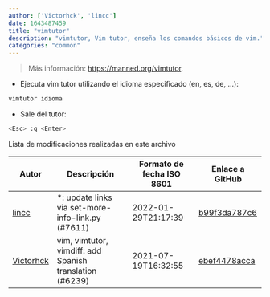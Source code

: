 ```yaml
---
author: ['Victorhck', 'lincc']
date: 1643487459
title: "vimtutor"
description: "vimtutor, Vim tutor, enseña los comandos básicos de vim."
categories: "common"
---
```

> Más información: <https://manned.org/vimtutor>.

- Ejecuta vim tutor utilizando el idioma especificado (en, es, de, ...):

```bash
vimtutor idioma
```

- Sale del tutor:

```bash
<Esc> :q <Enter>
```
Lista de modificaciones realizadas en este archivo


Autor | Descripción | Formato de fecha ISO 8601 | Enlace a GitHub
------|-----|-----|-----
[lincc](mailto:46962923+blueskyson@users.noreply.github.com) | *: update links via set-more-info-link.py (#7611) | 2022-01-29T21:17:39 | [b99f3da787c6](https://github.com/tldr-pages/tldr/commit/b99f3da787c6f43a545b9cb5ebd8265b1367fbc4)
[Victorhck](mailto:victorhck@mailbox.org) | vim, vimtutor, vimdiff: add Spanish translation (#6239) | 2021-07-19T16:32:55 | [ebef4478acca](https://github.com/tldr-pages/tldr/commit/ebef4478accabaa58d4533cbe7dab44dfe83c05b)


